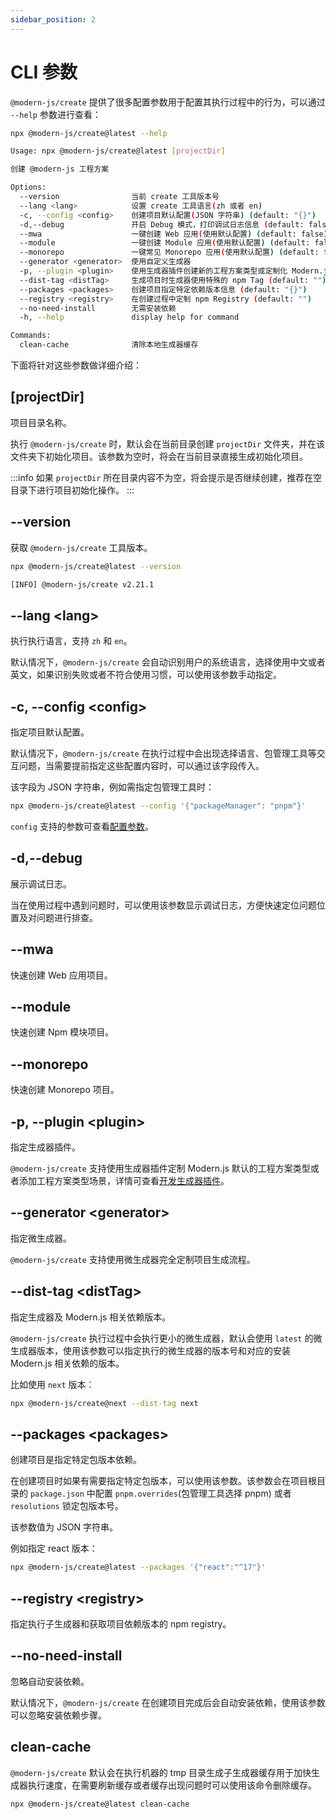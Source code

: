 ```yaml
---
sidebar_position: 2
---
```


# CLI 参数

`@modern-js/create` 提供了很多配置参数用于配置其执行过程中的行为，可以通过 `--help` 参数进行查看：

```bash
npx @modern-js/create@latest --help

Usage: npx @modern-js/create@latest [projectDir]

创建 @modern-js 工程方案

Options:
  --version                当前 create 工具版本号
  --lang <lang>            设置 create 工具语言(zh 或者 en)
  -c, --config <config>    创建项目默认配置(JSON 字符串) (default: "{}")
  -d,--debug               开启 Debug 模式，打印调试日志信息 (default: false)
  --mwa                    一键创建 Web 应用(使用默认配置) (default: false)
  --module                 一键创建 Module 应用(使用默认配置) (default: false)
  --monorepo               一键常见 Monorepo 应用(使用默认配置) (default: false)
  --generator <generator>  使用自定义生成器
  -p, --plugin <plugin>    使用生成器插件创建新的工程方案类型或定制化 Modern.js 工程方案 (default: [])
  --dist-tag <distTag>     生成项目时生成器使用特殊的 npm Tag (default: "")
  --packages <packages>    创建项目指定特定依赖版本信息 (default: "{}")
  --registry <registry>    在创建过程中定制 npm Registry (default: "")
  --no-need-install        无需安装依赖
  -h, --help               display help for command

Commands:
  clean-cache              清除本地生成器缓存
```

下面将针对这些参数做详细介绍：

## [projectDir]

项目目录名称。

执行 `@modern-js/create` 时，默认会在当前目录创建 `projectDir` 文件夹，并在该文件夹下初始化项目。该参数为空时，将会在当前目录直接生成初始化项目。

:::info
如果 `projectDir` 所在目录内容不为空，将会提示是否继续创建，推荐在空目录下进行项目初始化操作。
:::

## --version

获取 `@modern-js/create` 工具版本。

```bash
npx @modern-js/create@latest --version

[INFO] @modern-js/create v2.21.1
```

## --lang \<lang>

执行执行语言，支持 `zh` 和 `en`。

默认情况下，`@modern-js/create` 会自动识别用户的系统语言，选择使用中文或者英文，如果识别失败或者不符合使用习惯，可以使用该参数手动指定。

## -c, --config \<config>

指定项目默认配置。

默认情况下，`@modern-js/create` 在执行过程中会出现选择语言、包管理工具等交互问题，当需要提前指定这些配置内容时，可以通过该字段传入。

该字段为 JSON 字符串，例如需指定包管理工具时：

```bash
npx @modern-js/create@latest --config '{"packageManager": "pnpm"}'
```

`config` 支持的参数可查看[配置参数](/guides/topic-detail/generator/create/config.html)。

## -d,--debug

展示调试日志。

当在使用过程中遇到问题时，可以使用该参数显示调试日志，方便快速定位问题位置及对问题进行排查。

## --mwa

快速创建 Web 应用项目。

## --module

快速创建 Npm 模块项目。

## --monorepo

快速创建 Monorepo 项目。

## -p, --plugin \<plugin>

指定生成器插件。

`@modern-js/create` 支持使用生成器插件定制 Modern.js 默认的工程方案类型或者添加工程方案类型场景，详情可查看[开发生成器插件](/guides/topic-detail/generator/plugin/structure.html)。

## --generator \<generator>

指定微生成器。

<!-- TODO 详情可查看[开发微生成器]-->
`@modern-js/create` 支持使用微生成器完全定制项目生成流程。

## --dist-tag \<distTag>

指定生成器及 Modern.js 相关依赖版本。

`@modern-js/create` 执行过程中会执行更小的微生成器，默认会使用 `latest` 的微生成器版本，使用该参数可以指定执行的微生成器的版本号和对应的安装 Modern.js 相关依赖的版本。

比如使用 `next` 版本：

```bash
npx @modern-js/create@next --dist-tag next
```

## --packages \<packages>

创建项目是指定特定包版本依赖。

在创建项目时如果有需要指定特定包版本，可以使用该参数。该参数会在项目根目录的 `package.json` 中配置 `pnpm.overrides`(包管理工具选择 pnpm) 或者 `resolutions` 锁定包版本号。

该参数值为 JSON 字符串。

例如指定 react 版本：

```bash
npx @modern-js/create@latest --packages '{"react":"^17"}'
```

## --registry \<registry>

指定执行子生成器和获取项目依赖版本的 npm registry。

## --no-need-install

忽略自动安装依赖。

默认情况下，`@modern-js/create` 在创建项目完成后会自动安装依赖，使用该参数可以忽略安装依赖步骤。

## clean-cache

`@modern-js/create` 默认会在执行机器的 tmp 目录生成子生成器缓存用于加快生成器执行速度，在需要刷新缓存或者缓存出现问题时可以使用该命令删除缓存。

```bash
npx @modern-js/create@latest clean-cache
```
